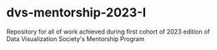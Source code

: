 # dvs-mentorship-2023-I
Repository for all of work achieved during first cohort of 2023 edition of Data Visualization Society's Mentorship Program

